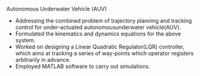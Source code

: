 Autonomous Underwater Vehicle (AUV)

- Addressing the combined problem of trajectory planning and tracking control for under-actuated autonomousunderwater vehicle(AUV). 
- Formulated the kinematics and dynamics equations for the above system.
- Worked on designing a Linear Quadratic Regulator(LQR) controller, which aims at tracking a series of way-points which operator registers arbitrarily in advance.
- Employed MATLAB software to carry out simulations. 

